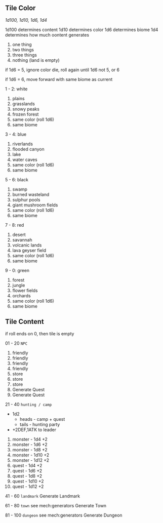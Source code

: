 
## Tile Color

_1d100, 1d10, 1d6, 1d4_

1d100 determines content
1d10 determines color
1d6 determines biome
1d4 determines how much oontent generates
1. one thing
2. two things
3. three things
4. nothing (land is empty)

if 1d6 = 5, 
    ignore color die, 
    roll again until 1d6 not 5, or 6

if 1d6 = 6,
    move forward with same biome as current

1 - 2: white
1. plains
2. grasslands
3. snowy peaks
4. frozen forest
5. same color (roll 1d6)
6. same biome

3 - 4: blue
1. riverlands
2. flooded canyon
3. lake
4. water caves
5. same color (roll 1d6)
6. same biome

5 - 6: black
1. swamp
2. burned wasteland
3. sulphur pools
4. giant mushroom fields
5. same color (roll 1d6)
6. same biome

7 - 8: red
1. desert
2. savannah
3. volcanic lands
4. lava geyser field
5. same color (roll 1d6)
6. same biome

9 - 0: green
1. forest
2. jungle
3. flower fields
4. orchards
5. same color (roll 1d6)
6. same biome


## Tile Content

if roll ends on 0, then tile is empty

01 - 20 `NPC`
  1. friendly
  2. friendly
  3. friendly
  4. friendly
  5. store
  6. store
  7. store
  8. Generate Quest
  9. Generate Quest

21 - 40 `hunting / camp` 
  * 1d2
    * heads - camp + quest
    * tails - hunting party
  * +2DEF,1ATK to leader

  1. monster - 1d4  +2
  2. monster - 1d6  +2
  3. monster - 1d8  +2
  4. monster - 1d10 +2
  5. monster - 1d12 +2
  6. quest - 1d4    +2
  7. quest - 1d6    +2
  8. quest - 1d8    +2
  9. quest - 1d10   +2
  10. quest - 1d12  +2
  
41 - 60 `landmark`
  Generate Landmark
  
61 - 80 `town` see mech:generators
  Generate Town
  
81 - 100 `dungeon` see mech:generators
  Generate Dungeon

